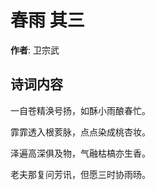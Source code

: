 # 春雨  其三

**作者**: 卫宗武

## 诗词内容

一自苍精涣号扬，如酥小雨酿春忙。

霏霏透入根荄脉，点点染成桃杏妆。

泽遍高深俱及物，气融枯槁亦生香。

老夫那复问芳讯，但愿三时协雨旸。

